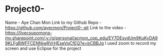 # Project0-
Name - Aye Chan Mon
Link to my Github Repo - https://github.com/ayecmon/Project0-.git
Link to the video - https://livecsupomona-my.sharepoint.com/:v:/g/personal/acmon_cpp_edu/EY7DEsvdUm9KuKyDA99KLFgBWFFCENNiwRVrHEseVqCfEQ?e=bCBBJg
I used zoom to record my screen and use Eclipse for the project
